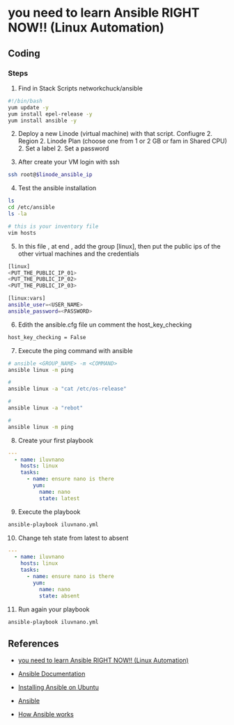 # you need to learn Ansible RIGHT NOW!! (Linux Automation)

## Coding

### Steps

1. Find in Stack Scripts networkchuck/ansible

```bash
#!/bin/bash
yum update -y
yum install epel-release -y
yum install ansible -y
```

2. Deploy a new Linode (virtual machine) with that script. Confiugre
    2. Region
    2. Linode Plan (choose one from 1 or 2 GB or fam in Shared CPU)
    2. Set a label
    2. Set a password

3.  After create your VM  login with ssh
```bash
ssh root@$linode_ansible_ip
```

4. Test the ansible installation
```bash
ls
cd /etc/ansible
ls -la

# this is your inventory file
vim hosts
```

5. In this file , at end , add the group [linux], then put the public ips of the other virtual machines and the credentials

```bash
[linux]
<PUT_THE_PUBLIC_IP_01>
<PUT_THE_PUBLIC_IP_02>
<PUT_THE_PUBLIC_IP_03>

[linux:vars]
ansible_user=<USER_NAME>
ansible_password=<PASSWORD>
```

6. Edith the ansible.cfg file un comment the host_key_checking
```bash
host_key_checking = False
```

7. Execute the ping command with ansible
```bash
# ansible <GROUP_NAME> -m <COMMAND>
ansible linux -m ping

#
ansible linux -a "cat /etc/os-release"

# 
ansible linux -a "rebot"

#
ansible linux -m ping

```

8. Create your first playbook
```yaml
---
  - name: iluvnano
    hosts: linux
    tasks:
      - name: ensure nano is there
        yum:
          name: nano
          state: latest
```

9. Execute the playbook
```bash
ansible-playbook iluvnano.yml
```

10.  Change teh state from latest to absent
```yaml
---
  - name: iluvnano
    hosts: linux
    tasks:
      - name: ensure nano is there
        yum:
          name: nano
          state: absent
```

11. Run again your playbook
```bash
ansible-playbook iluvnano.yml
```


## References

- [you need to learn Ansible RIGHT NOW!! (Linux Automation)](https://www.youtube.com/watch?v=5hycyr-8EKs)
- [Ansible Documentation](https://docs.ansible.com/ansible/latest/index.html)
- [Installing Ansible on Ubuntu](https://docs.ansible.com/ansible/latest/installation_guide/installation_distros.html#installing-ansible-on-ubuntu)

- [Ansible](https://www.ansible.com/)
- [How Ansible works](https://www.ansible.com/overview/how-ansible-works)